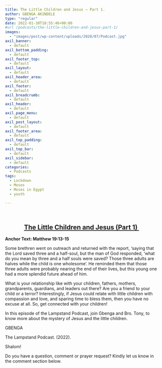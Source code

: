 ```yaml
---
title: The Little Children and Jesus – Part 1.
author: GBENGA AKINDELE
type: "regular"
date: 2022-01-30T18:55:46+00:00
#url /podcasts/the-little-children-and-jesus-part-1/
images: 
  - "images/post/wp-content/uploads/2020/07/Podcast.jpg"
axil_banner:
  - default
axil_bottom_padding:
  - default
axil_footer_top:
  - default
axil_layout:
  - default
axil_header_area:
  - default
axil_footer:
  - default
axil_breadcrumb:
  - default
axil_header:
  - default
axil_page_menu:
  - default
axil_post_layout:
  - default
axil_footer_area:
  - default
axil_top_padding:
  - default
axil_top_bar:
  - default
axil_sidebar:
  - default
categories:
  - Podcasts
tags:
  - Lockdown
  - Moses
  - Moses in Egypt
  - youth

---
```

&nbsp;

<h2 style="text-align: center;">
  <strong><u>The Little Children and Jesus (Part 1) </u></strong>
</h2>

**Anchor Text: Matthew 19:13-15**

Some brethren went on outreach and returned with the report, ‘saying that the Lord saved three and a half-soul, but the man of God responded, ‘what do you mean by three and a half souls were saved? Those three adults are halves while the child is one wholesome’. He reminded them that those three adults were probably nearing the end of their lives, but this young one had a more splendid future ahead of him.

What is your relationship like with your children, fathers, mothers, grandparents, guardians, and leaders out there? Are you a friend to your child or a terror? Interestingly, if Jesus could relate with little children with compassion and love, and sparing time to bless them, then you have no excuse at all. So, get connected with your children!

In this episode of the Lampstand Podcast, join Gbenga and Bro. Tony, to know more about the mystery of Jesus and the little children.

GBENGA

The Lampstand Podcast. (2022).

Shalom!

Do you have a question, comment or prayer request? Kindly let us know in the comment section below.
